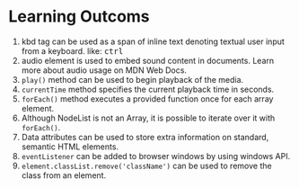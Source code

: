 # Learning Outcoms

1. kbd tag can be used as a span of inline text denoting textual user input from a keyboard. like: <kbd>ctrl</kbd>
2. audio element is used to embed sound content in documents. Learn more about audio usage on MDN Web Docs.
3. <code>play()</code> method can be used to begin playback of the media.
4. <code>currentTime</code> method specifies the current playback time in seconds.
5. <code>forEach()</code> method executes a provided function once for each array element.
6. Although NodeList is not an Array, it is possible to iterate over it with <code>forEach()</code>.
7. Data attributes can be used to store extra information on standard, semantic HTML elements.
8. <code>eventListener</code> can be added to browser windows by using windows API.
9. <code>element.classList.remove('className')</code> can be used to remove the class from an element.
